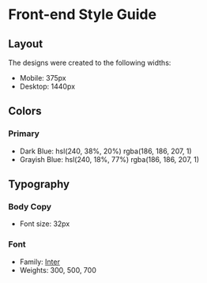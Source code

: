 # Front-end Style Guide

## Layout

The designs were created to the following widths:

- Mobile: 375px
- Desktop: 1440px

## Colors

### Primary

- Dark Blue: hsl(240, 38%, 20%)  rgba(186, 186, 207, 1)
- Grayish Blue: hsl(240, 18%, 77%) rgba(186, 186, 207, 1)

## Typography

### Body Copy

- Font size: 32px

### Font

- Family: [Inter](https://fonts.google.com/specimen/Inter)
- Weights: 300, 500, 700